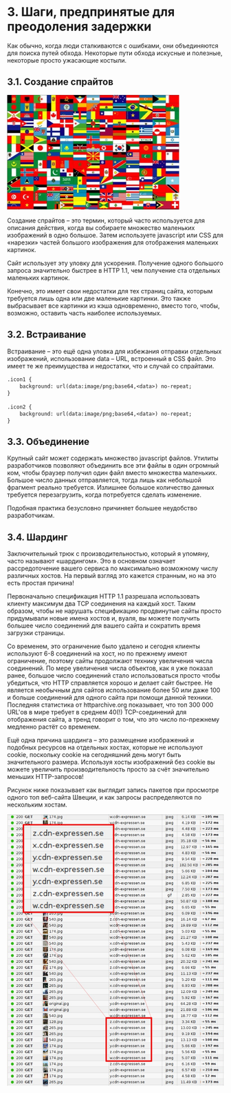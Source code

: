 # 3. Шаги, предпринятые для преодоления задержки

Как обычно, когда люди сталкиваются с ошибками, они объединяются для поиска путей обхода. Некоторые пути обхода искусные и полезные, некоторые просто ужасающие костыли.

## 3.1. Создание спрайтов

![](https://raw.githubusercontent.com/bagder/http2-explained/master/images/spriting.jpg)

Создание спрайтов – это термин, который часто используется для описания действия, когда вы собираете множество маленьких изображений в одно большое. Затем используете javascript или CSS для «нарезки» частей большого изображения для отображения маленьких картинок.

Сайт использует эту уловку для ускорения. Получение одного большого запроса значительно быстрее в HTTP 1.1, чем получение ста отдельных маленьких картинок.

Конечно, это имеет свои недостатки для тех страниц сайта, которым требуется лишь одна или две маленькие картинки. Это также выбрасывает все картинки из кэша одновременно, вместо того, чтобы, возможно, оставить часть наиболее используемых.

## 3.2. Встраивание

Встраивание – это ещё одна уловка для избежания отправки отдельных изображений, использование data – URL, встроенный в CSS файл. Это имеет те же преимущества и недостатки, что и случай со спрайтами.

```text
.icon1 {
    background: url(data:image/png;base64,<data>) no-repeat;
}

.icon2 {
    background: url(data:image/png;base64,<data>) no-repeat;
}
```

## 3.3. Объединение

Крупный сайт может содержать множество javascript файлов. Утилиты разработчиков позволяют объединить все эти файлы в один огромный ком, чтобы браузер получил один файл вместо множества маленьких. Большое число данных отправляется, тогда лишь как небольшой фрагмент реально требуется. Излишнее большое количество данных требуется перезагрузить, когда потребуется сделать изменение.

Подобная практика безусловно причиняет большее неудобство разработчикам.

## 3.4. Шардинг

Заключительный трюк с производительностью, который я упомяну, часто называют «шардингом». Это в основном означает рассредоточение вашего сервиса по максимально возможному числу различных хостов. На первый взгляд это кажется странным, но на это есть простая причина!

Первоначально спецификация HTTP 1.1 разрешала использовать клиенту максимум два TCP соединения на каждый хост. Таким образом, чтобы не нарушать спецификацию продвинутые сайты просто придумывали новые имена хостов и, вуаля, вы можете получить большее число соединений для вашего сайта и сократить время загрузки страницы.

Со временем, это ограничение было удалено и сегодня клиенты используют 6-8 соединений на хост, но по прежнему имеют ограничение, поэтому сайты продолжают технику увеличения числа соединений. По мере увеличения числа объектов, как я уже показал ранее, большое число соединений стало использоваться просто чтобы убедиться, что HTTP справляется хорошо и делает сайт быстрее. Не является необычным для сайтов использование более 50 или даже 100 и больше соединений для одного сайта при помощи данной техники. Последняя статистика от httparchive.org показывает, что топ 300 000 URL'ов в мире требует в среднем 40\(!\) TCP-соединений для отображения сайта, а тренд говорит о том, что это число по-прежнему медленно растёт со временем.

Ещё одна причина шардинга – это размещение изображений и подобных ресурсов на отдельных хостах, которые не используют cookie, поскольку cookie на сегодняшний день могут быть значительного размера. Используя хосты изображений без cookie вы можете увеличить производительность просто за счёт значительно меньших HTTP-запросов!

Рисунок ниже показывает как выглядит запись пакетов при просмотре одного топ веб-сайта Швеции, и как запросы распределяются по нескольким хостам.

![image sharding at expressen.se](https://raw.githubusercontent.com/bagder/http2-explained/master/images/expressen-sharding.jpg)

